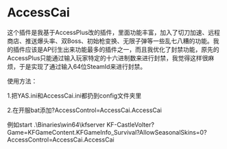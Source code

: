 # AccessCai
  这个插件是我基于AccessPlus改的插件，里面功能丰富，加入了切刀加速、远程商店、推送爆头率、双Boss、初始枪变换、无限子弹等一些乱七八糟的功能。我的插件应该是AP衍生出来功能最多的插件之一，而且我优化了封禁功能，原先的AccessPlus只能通过输入玩家特定的十六进制数来进行封禁，我觉得这样很麻烦，于是实现了通过输入64位SteamId来进行封禁。
<p>使用方法：
<p>
  1.把YAS.ini和AccessCai.ini都扔到config文件夹里
</p>2.在开服bat添加?AccessControl=AccessCai.AccessCai
  <p>例如start .\Binaries\win64\kfserver KF-CastleVolter?Game=KFGameContent.KFGameInfo_Survival?AllowSeasonalSkins=0?AccessControl=AccessCai.AccessCai
  </p>
</p>
